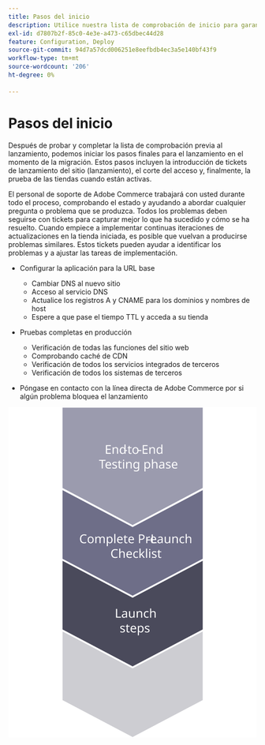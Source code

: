 ```yaml
---
title: Pasos del inicio
description: Utilice nuestra lista de comprobación de inicio para garantizar una implementación sin problemas del sitio de Adobe Commerce.
exl-id: d7807b2f-85c0-4e3e-a473-c65dbec44d28
feature: Configuration, Deploy
source-git-commit: 94d7a57dcd006251e8eefbdb4ec3a5e140bf43f9
workflow-type: tm+mt
source-wordcount: '206'
ht-degree: 0%

---
```


# Pasos del inicio

Después de probar y completar la lista de comprobación previa al lanzamiento, podemos iniciar los pasos finales para el lanzamiento en el momento de la migración. Estos pasos incluyen la introducción de tickets de lanzamiento del sitio (lanzamiento), el corte del acceso y, finalmente, la prueba de las tiendas cuando están activas.

El personal de soporte de Adobe Commerce trabajará con usted durante todo el proceso, comprobando el estado y ayudando a abordar cualquier pregunta o problema que se produzca. Todos los problemas deben seguirse con tickets para capturar mejor lo que ha sucedido y cómo se ha resuelto. Cuando empiece a implementar continuas iteraciones de actualizaciones en la tienda iniciada, es posible que vuelvan a producirse problemas similares. Estos tickets pueden ayudar a identificar los problemas y a ajustar las tareas de implementación.

- Configurar la aplicación para la URL base
   - Cambiar DNS al nuevo sitio
   - Acceso al servicio DNS
   - Actualice los registros A y CNAME para los dominios y nombres de host
   - Espere a que pase el tiempo TTL y acceda a su tienda

- Pruebas completas en producción
   - Verificación de todas las funciones del sitio web
   - Comprobando caché de CDN
   - Verificación de todos los servicios integrados de terceros
   - Verificación de todos los sistemas de terceros

- Póngase en contacto con la línea directa de Adobe Commerce por si algún problema bloquea el lanzamiento

![Diagrama que muestra la fase 3 del proceso de lanzamiento](../../assets/playbooks/launch-steps-3.svg)
